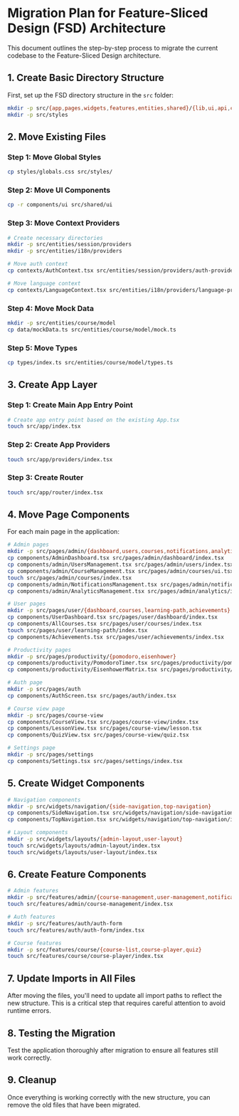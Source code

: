 # Migration Plan for Feature-Sliced Design (FSD) Architecture

This document outlines the step-by-step process to migrate the current codebase to the Feature-Sliced Design architecture.

## 1. Create Basic Directory Structure

First, set up the FSD directory structure in the `src` folder:

```bash
mkdir -p src/{app,pages,widgets,features,entities,shared}/{lib,ui,api,config}
mkdir -p src/styles
```

## 2. Move Existing Files

### Step 1: Move Global Styles
```bash
cp styles/globals.css src/styles/
```

### Step 2: Move UI Components
```bash
cp -r components/ui src/shared/ui
```

### Step 3: Move Context Providers
```bash
# Create necessary directories
mkdir -p src/entities/session/providers
mkdir -p src/entities/i18n/providers

# Move auth context
cp contexts/AuthContext.tsx src/entities/session/providers/auth-provider.tsx

# Move language context
cp contexts/LanguageContext.tsx src/entities/i18n/providers/language-provider.tsx
```

### Step 4: Move Mock Data
```bash
mkdir -p src/entities/course/model
cp data/mockData.ts src/entities/course/model/mock.ts
```

### Step 5: Move Types
```bash
cp types/index.ts src/entities/course/model/types.ts
```

## 3. Create App Layer

### Step 1: Create Main App Entry Point
```bash
# Create app entry point based on the existing App.tsx
touch src/app/index.tsx
```

### Step 2: Create App Providers
```bash
touch src/app/providers/index.tsx
```

### Step 3: Create Router
```bash
touch src/app/router/index.tsx
```

## 4. Move Page Components

For each main page in the application:

```bash
# Admin pages
mkdir -p src/pages/admin/{dashboard,users,courses,notifications,analytics}
cp components/AdminDashboard.tsx src/pages/admin/dashboard/index.tsx
cp components/admin/UsersManagement.tsx src/pages/admin/users/index.tsx
cp components/admin/CourseManagement.tsx src/pages/admin/courses/ui.tsx
touch src/pages/admin/courses/index.tsx
cp components/admin/NotificationsManagement.tsx src/pages/admin/notifications/index.tsx
cp components/admin/AnalyticsManagement.tsx src/pages/admin/analytics/index.tsx

# User pages
mkdir -p src/pages/user/{dashboard,courses,learning-path,achievements}
cp components/UserDashboard.tsx src/pages/user/dashboard/index.tsx
cp components/AllCourses.tsx src/pages/user/courses/index.tsx
touch src/pages/user/learning-path/index.tsx
cp components/Achievements.tsx src/pages/user/achievements/index.tsx

# Productivity pages
mkdir -p src/pages/productivity/{pomodoro,eisenhower}
cp components/productivity/PomodoroTimer.tsx src/pages/productivity/pomodoro/index.tsx
cp components/productivity/EisenhowerMatrix.tsx src/pages/productivity/eisenhower/index.tsx

# Auth page
mkdir -p src/pages/auth
cp components/AuthScreen.tsx src/pages/auth/index.tsx

# Course view page
mkdir -p src/pages/course-view
cp components/CourseView.tsx src/pages/course-view/index.tsx
cp components/LessonView.tsx src/pages/course-view/lesson.tsx
cp components/QuizView.tsx src/pages/course-view/quiz.tsx

# Settings page
mkdir -p src/pages/settings
cp components/Settings.tsx src/pages/settings/index.tsx
```

## 5. Create Widget Components

```bash
# Navigation components
mkdir -p src/widgets/navigation/{side-navigation,top-navigation}
cp components/SideNavigation.tsx src/widgets/navigation/side-navigation/index.tsx
cp components/TopNavigation.tsx src/widgets/navigation/top-navigation/index.tsx

# Layout components
mkdir -p src/widgets/layouts/{admin-layout,user-layout}
touch src/widgets/layouts/admin-layout/index.tsx
touch src/widgets/layouts/user-layout/index.tsx
```

## 6. Create Feature Components

```bash
# Admin features
mkdir -p src/features/admin/{course-management,user-management,notification-management,analytics}
touch src/features/admin/course-management/index.tsx

# Auth features
mkdir -p src/features/auth/auth-form
touch src/features/auth/auth-form/index.tsx

# Course features
mkdir -p src/features/course/{course-list,course-player,quiz}
touch src/features/course/course-player/index.tsx
```

## 7. Update Imports in All Files

After moving the files, you'll need to update all import paths to reflect the new structure. This is a critical step that requires careful attention to avoid runtime errors.

## 8. Testing the Migration

Test the application thoroughly after migration to ensure all features still work correctly.

## 9. Cleanup

Once everything is working correctly with the new structure, you can remove the old files that have been migrated.